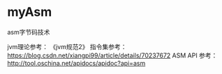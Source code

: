 # myAsm
asm字节码技术

jvm理论参考： 《jvm规范2》
指令集参考：https://blog.csdn.net/xiangpi99/article/details/70237672 
ASM API 参考： http://tool.oschina.net/apidocs/apidoc?api=asm